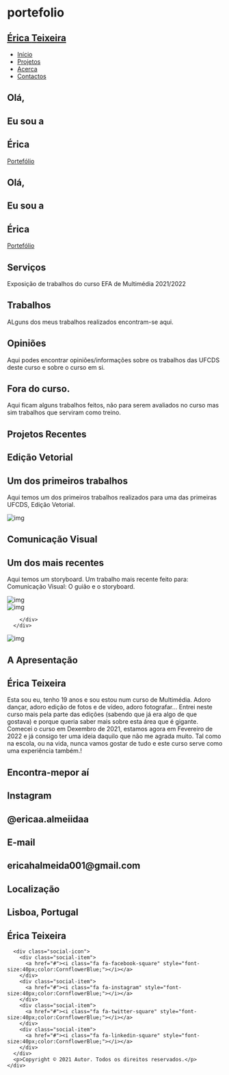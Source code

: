 # portefolio
<html lang="pt"><head>
  <meta charset="UTF-8">
  <meta name="viewport" content="width=device-width, initial-scale=1.0">
  <link rel="stylesheet" href="https://cdnjs.cloudflare.com/ajax/libs/font-awesome/4.7.0/css/font-awesome.min.css"><!--icones: https://fontawesome.com/v4.7/-->
  <link rel="stylesheet" href="style.css">
  <link rel="icon" href="img/favicon.svg" sizes="any" type="image/svg+xml">
  <title>Portefólio</title>
  <meta name="description" content="Aqui podem ver diversos trabalhos realizados por mim no curso EFA de Multimédia. Este website foi criado no âmbito da disciplina de " edição="" web"="" e,="" por="" isso,="" para="" além="" de="" o="" usar="" partilhar="" trabalhos="" é="" também="" um="" elemento="" avaliação="" dessa="" mesma="" ufcd."""="">
  <meta name="keywords" content="HTML, CSS: "multimédia", "trabalho", "Portefólio" ">
  <meta name="Érica" content="Érica">
</head>

<body>
  <!-- Header -->
  <section id="header">
    <div class="header container">
      <div class="nav-bar">
        <div class="brand">
          <a href="#hero">
            <h1><span>É</span>rica <span>T</span>eixeira</h1>
          </a>
        </div>
        <div class="nav-list">
          <div class="hamburger">
            <div class="bar"></div>
          </div>
          <ul>
            <li><a href="#hero" data-after="Home">Início</a></li>
            <li><a href="#projects" data-after="Projects">Projetos</a></li>
            <li><a href="#about" data-after="About">Acerca</a></li>
            <li><a href="#contact" data-after="Contact">Contactos</a></li>
          </ul>
        </div>
      </div>
    </div>
  </section>
  <section id="hero">
    <div class="hero container">
      <div>
        <h1>Olá,<span></span></h1>
        <h1>Eu sou a<span></span></h1>
        <h1>Érica<span></span></h1>
        <a href="#projects" type="button" class="cta">Portefólio</a>
      </div>
    </div>
  </section>
  <!-- End Header -->


  <!-- Hero Section  -->
  <section id="hero">
    <div class="hero container">
      <div>
        <h1>Olá, <span></span></h1>
        <h1>Eu sou a <span></span></h1>
        <h1>Érica <span></span></h1>
        <a href="#projects" type="button" class="cta">Portefólio</a>
      </div>
    </div>
  </section>
  <!-- End Hero Section  -->

  <!-- Service Section -->
  <section id="services">
    <div class="services container">
      <div class="service-top">
        <h1 class="section-title">Serv<span>i</span>ços</h1>
        <p>Exposição de trabalhos do curso EFA de Multimédia 2021/2022</p>
      </div>
      <div class="service-bottom">
        <div class="service-item">
          <div class="icon"><i class="fa fa-eye" style="font-size:60px;color:CornflowerBlue;"></i></div>
          <h2>Trabalhos</h2>
          <p>ALguns dos meus trabalhos realizados encontram-se aqui.</p>
        </div>
        <div class="service-item">
          <div class="icon"><i class="fa fa-microphone" style="font-size:60px;color:CornflowerBlue;"></i></div>
          <h2>Opiniões</h2>
          <p>Aqui podes encontrar opiniões/informações sobre os trabalhos das UFCDS deste curso e sobre o curso em si.</p>
        </div>
        <div class="service-item">
          <div class="icon"><i class="fa fa-play" style="font-size:60px;color:CornflowerBlue;"></i></div>
          <h2>Fora do curso.</h2>
          <p>Aqui ficam alguns trabalhos feitos, não para serem avaliados no curso mas sim trabalhos que serviram como treino.</p>
        </div>
      </div>
    </div>
  </section>
  <!-- End Service Section -->

  <!-- Projects Section -->
  <section id="projects">
    <div class="projects container">
      <div class="projects-header">
        <h1 class="section-title">Projetos <span>Recentes</span></h1>
      </div>
      <div class="all-projects">
        <div class="project-item">
          <div class="project-info">
            <h1>Edição Vetorial</h1>
            <h2>Um dos primeiros trabalhos</h2>
            <p>Aqui temos um dos primeiros trabalhos realizados para uma das primeiras UFCDS, Edição Vetorial.</p>
          </div>
          <div class="project-img">
            <img src="./img/img-1.png" alt="img">
          </div>
        </div>
        <div class="project-item">
          <div class="project-info">
            <h1>Comunicação Visual</h1>
            <h2>Um dos mais recentes</h2>
            <p>Aqui temos um storyboard. Um trabalho mais recente feito para: Comunicação Visual: O guião e o storyboard.</p>
          </div>
          <div class="project-img">
            <img src="./img/img-1.png" alt="img">
          </div>
        </div>
          <div class="project-img">
            <img src="./img/img-1.png" alt="img">
          </div>
        </div>
        
        </div>
      </div>
    
  </section>
  <!-- End Projects Section -->

  <!-- About Section -->
  <section id="about">
    <div class="about container">
      <div class="col-left">
        <div class="about-img">
          <img src="./img/erica.png" alt="img">
        </div>
      </div>
      <div class="col-right">
        <h1 class="section-title">A <span>Apresentação</span></h1>
        <h2>Érica Teixeira</h2>
        <p>Esta sou eu, tenho 19 anos e sou estou num curso de Multimédia. Adoro dançar, adoro edição de fotos e de vídeo, adoro fotografar... Entrei neste curso mais pela parte das edições (sabendo que já era algo de que gostava) e porque queria saber mais sobre esta área que é gigante. Comecei o curso em Dexembro de 2021, estamos agora em Fevereiro de 2022 e já consigo ter uma ideia daquilo que não me agrada muito. Tal como na escola, ou na vida, nunca vamos gostar de tudo e este curso serve como uma experiência também.!</p>
      </div>
    </div>
  </section>
  <!-- End About Section -->

  <!-- Contact Section -->
  <section id="contact">
    <div class="contact container">
      <div>
        <h1 class="section-title">Encontra-me<span>por aí</span></h1>
      </div>
      <div class="contact-items">
        <div class="contact-item">
          <div class="icon"><i class="fa fa-phone" style="font-size:60px;color:CornflowerBlue;"></i></div>
          <div class="contact-info">
            <h1>Instagram</h1>
            <h2>@ericaa.almeiidaa</h2>
          </div>
        </div>
        <div class="contact-item">
          <div class="icon"><i class="fa fa-envelope" style="font-size:60px;color:CornflowerBlue;"></i></div>
          <div class="contact-info">
            <h1>E-mail</h1>
            <h2>ericahalmeida001@gmail.com</h2>
          </div>
        </div>
        <div class="contact-item">
          <div class="icon"><i class="fa fa-map-pin" style="font-size:60px;color:CornflowerBlue;"></i></div>
          <div class="contact-info">
            <h1>Localização</h1>
            <h2>Lisboa, Portugal</h2>
          </div>
        </div>
      </div>
    </div>
  </section>
  <!-- End Contact Section -->

  <!-- Footer -->
  <section id="footer">
    <div class="footer container">
      <div class="brand">
        <h1><span>É</span>rica <span>T</span>eixeira</h1>
      </div>
	  
      <div class="social-icon">
        <div class="social-item">
          <a href="#"><i class="fa fa-facebook-square" style="font-size:40px;color:CornflowerBlue;"></i></a>
        </div>
        <div class="social-item">
          <a href="#"><i class="fa fa-instagram" style="font-size:40px;color:CornflowerBlue;"></i></a>
        </div>
        <div class="social-item">
          <a href="#"><i class="fa fa-twitter-square" style="font-size:40px;color:CornflowerBlue;"></i></a>
        </div>
        <div class="social-item">
          <a href="#"><i class="fa fa-linkedin-square" style="font-size:40px;color:CornflowerBlue;"></i></a>
        </div>
      </div>
      <p>Copyright © 2021 Autor. Todos os direitos reservados.</p>
    </div>
  </section>
  <!-- End Footer -->
  <script src="./app.js"></script>


</body></html>
